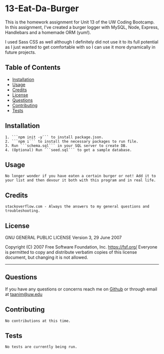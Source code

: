 # 13-Eat-Da-Burger

This is the homework assignment for Unit 13 of the UW Coding Bootcamp. In this assignment, I've created a burger logger with MySQL, Node, Express, Handlebars and a homemade ORM (yum!). 

I used Sass CSS as well although I definitely did not use it to its full potential as I just wanted to get comfortable with so I can use it more dynamically in future projects.

## Table of Contents
* [Installation](#installation)
* [Usage](#usage)
* [Credits](#credits)
* [License](#license)
* [Questions](#questions)
* [Contributing](#contributing)
* [Tests](#tests)

## Installation
    1. ```npm init -y``` to install package.json.
    2. ```npm i``` to install the necessary packages to run file.
    3. Run ```schema.sql``` in your SQL server to create DB.
    4. (Optional) Run ```seed.sql``` to get a sample database.

## Usage

    No longer wonder if you have eaten a certain burger or not! Add it to your list and then devour it both with this program and in real life.

## Credits
    stackoverflow.com - Always the answers to my general questions and troubleshooting.

## License
GNU GENERAL PUBLIC LICENSE
Version 3, 29 June 2007

Copyright (C) 2007 Free Software Foundation, Inc. <https://fsf.org/>
Everyone is permitted to copy and distribute verbatim copies
of this license document, but changing it is not allowed.

---
## Questions
If you have any questions or concerns reach me on [Github](https://github.com/TaaniBravo) or through email at <taanim@uw.edu>

## Contributing
    No contributions at this time.

## Tests
    No tests are currently being run.
